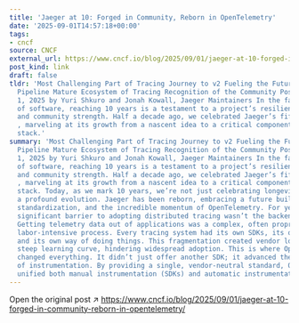 ```yaml
---
title: 'Jaeger at 10: Forged in Community, Reborn in OpenTelemetry'
date: '2025-09-01T14:57:18+00:00'
tags:
- cncf
source: CNCF
external_url: https://www.cncf.io/blog/2025/09/01/jaeger-at-10-forged-in-community-reborn-in-opentelemetry/
post_kind: link
draft: false
tldr: 'Most Challenging Part of Tracing Journey to v2 Fueling the Future: The Mentorship
  Pipeline Mature Ecosystem of Tracing Recognition of the Community Posted on September
  1, 2025 by Yuri Shkuro and Jonah Kowall, Jaeger Maintainers In the fast-paced world
  of software, reaching 10 years is a testament to a project’s resilience, utility,
  and community strength. Half a decade ago, we celebrated Jaeger’s fifth anniversary
  , marveling at its growth from a nascent idea to a critical component in the observability
  stack.'
summary: 'Most Challenging Part of Tracing Journey to v2 Fueling the Future: The Mentorship
  Pipeline Mature Ecosystem of Tracing Recognition of the Community Posted on September
  1, 2025 by Yuri Shkuro and Jonah Kowall, Jaeger Maintainers In the fast-paced world
  of software, reaching 10 years is a testament to a project’s resilience, utility,
  and community strength. Half a decade ago, we celebrated Jaeger’s fifth anniversary
  , marveling at its growth from a nascent idea to a critical component in the observability
  stack. Today, as we mark 10 years, we’re not just celebrating longevity; we’re celebrating
  a profound evolution. Jaeger has been reborn, embracing a future built on collaboration,
  standardization, and the incredible momentum of OpenTelemetry. For years, the most
  significant barrier to adopting distributed tracing wasn’t the backend. It was instrumentation.
  Getting telemetry data out of applications was a complex, often proprietary, and
  labor-intensive process. Every tracing system had its own SDKs, its own agents,
  and its own way of doing things. This fragmentation created vendor lock-in and a
  steep learning curve, hindering widespread adoption. This is where OpenTelemetry
  changed everything. It didn’t just offer another SDK; it advanced the entire practice
  of instrumentation. By providing a single, vendor-neutral standard, OpenTelemetry
  unified both manual instrumentation (SDKs) and automatic instrumentation (agents).'
---
```

Open the original post ↗ https://www.cncf.io/blog/2025/09/01/jaeger-at-10-forged-in-community-reborn-in-opentelemetry/
